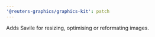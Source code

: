 ```yaml
---
'@reuters-graphics/graphics-kit': patch
---
```


Adds Savile for resizing, optimising or reformating images.
